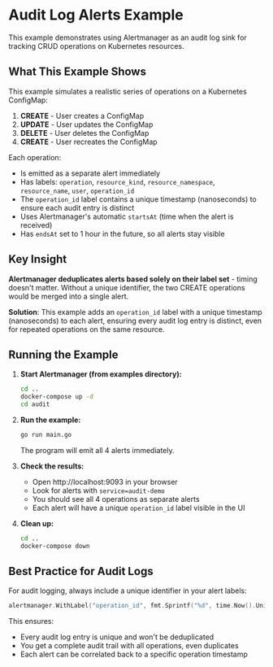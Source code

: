 # Audit Log Alerts Example

This example demonstrates using Alertmanager as an audit log sink for tracking CRUD operations on Kubernetes resources.

## What This Example Shows

This example simulates a realistic series of operations on a Kubernetes ConfigMap:

1. **CREATE** - User creates a ConfigMap
2. **UPDATE** - User updates the ConfigMap
3. **DELETE** - User deletes the ConfigMap
4. **CREATE** - User recreates the ConfigMap

Each operation:
- Is emitted as a separate alert immediately
- Has labels: `operation`, `resource_kind`, `resource_namespace`, `resource_name`, `user`, `operation_id`
- The `operation_id` label contains a unique timestamp (nanoseconds) to ensure each audit entry is distinct
- Uses Alertmanager's automatic `startsAt` (time when the alert is received)
- Has `endsAt` set to 1 hour in the future, so all alerts stay visible

## Key Insight

**Alertmanager deduplicates alerts based solely on their label set** - timing doesn't matter. Without a unique identifier, the two CREATE operations would be merged into a single alert.

**Solution**: This example adds an `operation_id` label with a unique timestamp (nanoseconds) to each alert, ensuring every audit log entry is distinct, even for repeated operations on the same resource.

## Running the Example

1. **Start Alertmanager (from examples directory):**
   ```bash
   cd ..
   docker-compose up -d
   cd audit
   ```

2. **Run the example:**
   ```bash
   go run main.go
   ```

   The program will emit all 4 alerts immediately.

3. **Check the results:**
   - Open http://localhost:9093 in your browser
   - Look for alerts with `service=audit-demo`
   - You should see all 4 operations as separate alerts
   - Each alert will have a unique `operation_id` label visible in the UI

4. **Clean up:**
   ```bash
   cd ..
   docker-compose down
   ```

## Best Practice for Audit Logs

For audit logging, always include a unique identifier in your alert labels:

```go
alertmanager.WithLabel("operation_id", fmt.Sprintf("%d", time.Now().UnixNano()))
```

This ensures:
- Every audit log entry is unique and won't be deduplicated
- You get a complete audit trail with all operations, even duplicates
- Each alert can be correlated back to a specific operation timestamp
